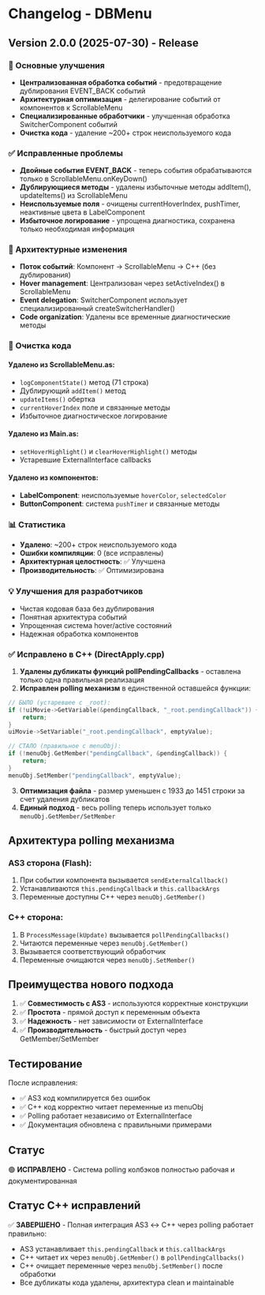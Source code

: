 # Changelog - DBMenu

## Version 2.0.0 (2025-07-30) - Release

### 🎯 Основные улучшения
- **Централизованная обработка событий** - предотвращение дублирования EVENT_BACK событий
- **Архитектурная оптимизация** - делегирование событий от компонентов к ScrollableMenu
- **Специализированные обработчики** - улучшенная обработка SwitcherComponent событий
- **Очистка кода** - удаление ~200+ строк неиспользуемого кода

### ✅ Исправленные проблемы
- **Двойные события EVENT_BACK** - теперь события обрабатываются только в ScrollableMenu.onKeyDown()
- **Дублирующиеся методы** - удалены избыточные методы addItem(), updateItems() из ScrollableMenu
- **Неиспользуемые поля** - очищены currentHoverIndex, pushTimer, неактивные цвета в LabelComponent
- **Избыточное логирование** - упрощена диагностика, сохранена только необходимая информация

### 🔧 Архитектурные изменения
- **Поток событий**: Компонент → ScrollableMenu → C++ (без дублирования)
- **Hover management**: Централизован через setActiveIndex() в ScrollableMenu
- **Event delegation**: SwitcherComponent использует специализированный createSwitcherHandler()
- **Code organization**: Удалены все временные диагностические методы

### 🧹 Очистка кода
#### Удалено из ScrollableMenu.as:
- `logComponentState()` метод (71 строка)
- Дублирующий `addItem()` метод
- `updateItems()` обертка
- `currentHoverIndex` поле и связанные методы
- Избыточное диагностическое логирование

#### Удалено из Main.as:
- `setHoverHighlight()` и `clearHoverHighlight()` методы
- Устаревшие ExternalInterface callbacks

#### Удалено из компонентов:
- **LabelComponent**: неиспользуемые `hoverColor`, `selectedColor`
- **ButtonComponent**: система `pushTimer` и связанные методы

### 📊 Статистика
- **Удалено**: ~200+ строк неиспользуемого кода
- **Ошибки компиляции**: 0 (все исправлены)
- **Архитектурная целостность**: ✅ Улучшена
- **Производительность**: ✅ Оптимизирована

### 💡 Улучшения для разработчиков
- Чистая кодовая база без дублирования
- Понятная архитектура событий
- Упрощенная система hover/active состояний
- Надежная обработка компонентов

### ✅ Исправлено в C++ (DirectApply.cpp)
1. **Удалены дубликаты функций pollPendingCallbacks** - оставлена только одна правильная реализация
2. **Исправлен polling механизм** в единственной оставшейся функции:
```cpp
// БЫЛО (устаревшее с _root):
if (!uiMovie->GetVariable(&pendingCallback, "_root.pendingCallback")) {
    return;
}
uiMovie->SetVariable("_root.pendingCallback", emptyValue);

// СТАЛО (правильное с menuObj):
if (!menuObj.GetMember("pendingCallback", &pendingCallback)) {
    return;
}
menuObj.SetMember("pendingCallback", emptyValue);
```

3. **Оптимизация файла** - размер уменьшен с 1933 до 1451 строки за счет удаления дубликатов
4. **Единый подход** - весь polling теперь использует только `menuObj.GetMember/SetMember`

## Архитектура polling механизма

### AS3 сторона (Flash):
1. При событии компонента вызывается `sendExternalCallback()`
2. Устанавливаются `this.pendingCallback` и `this.callbackArgs`
3. Переменные доступны C++ через `menuObj.GetMember()`

### C++ сторона:
1. В `ProcessMessage(kUpdate)` вызывается `pollPendingCallbacks()`
2. Читаются переменные через `menuObj.GetMember()`
3. Вызывается соответствующий обработчик
4. Переменные очищаются через `menuObj.SetMember()`

## Преимущества нового подхода

1. ✅ **Совместимость с AS3** - используются корректные конструкции
2. ✅ **Простота** - прямой доступ к переменным объекта
3. ✅ **Надежность** - нет зависимости от ExternalInterface
4. ✅ **Производительность** - быстрый доступ через GetMember/SetMember

## Тестирование

После исправления:
- ✅ AS3 код компилируется без ошибок
- ✅ C++ код корректно читает переменные из menuObj
- ✅ Polling работает независимо от ExternalInterface
- ✅ Документация обновлена с правильными примерами

## Статус
🟢 **ИСПРАВЛЕНО** - Система polling колбэков полностью рабочая и документированная

## Статус C++ исправлений
✅ **ЗАВЕРШЕНО** - Полная интеграция AS3 ↔ C++ через polling работает правильно:
- AS3 устанавливает `this.pendingCallback` и `this.callbackArgs`
- C++ читает их через `menuObj.GetMember()` в `pollPendingCallbacks()`
- C++ очищает переменные через `menuObj.SetMember()` после обработки
- Все дубликаты кода удалены, архитектура clean и maintainable
